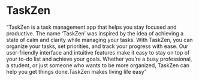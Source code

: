 # TaskZen

“TaskZen is a task management app that helps you stay focused and productive. The name ‘TaskZen’ was inspired by the idea of achieving a state of calm and clarity while managing your tasks. With TaskZen, you can organize your tasks, set priorities, and track your progress with ease. Our user-friendly interface and intuitive features make it easy to stay on top of your to-do list and achieve your goals. Whether you’re a busy professional, a student, or just someone who wants to be more organized, TaskZen can help you get things done.TaskZen makes living life easy”
